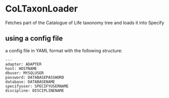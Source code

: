 # CoLTaxonLoader
Fetches part of the Catalogue of Life taxonomy tree and loads it into Specify


## using a config file
a config file in YAML format with the following structure:

	---
	adapter: ADAPTER
	host: HOSTNAME
	dbuser: MYSQLUSER
	password: DATABASEPASSWORD
	database: DATABASENAME
	specifyuser: SPECIFYUSERNAME
	discipline: DISCIPLINENAME

